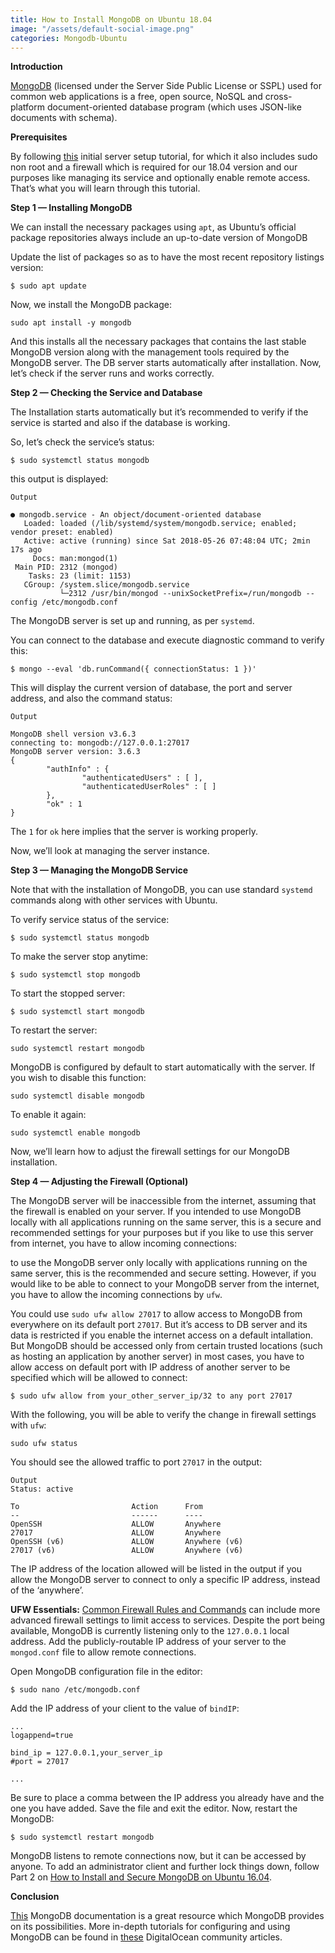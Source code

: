 ```yaml
---
title: How to Install MongoDB on Ubuntu 18.04
image: "/assets/default-social-image.png"
categories: Mongodb-Ubuntu
---
```


**Introduction**

[MongoDB](https://www.mongodb.com/) (licensed under the Server Side Public License or SSPL) used for common web applications is a free, open source, NoSQL and cross-platform document-oriented database program (which uses JSON-like documents with schema).

**Prerequisites**

By following [this](https://www.digitalocean.com/community/tutorials/initial-server-setup-with-ubuntu-18-04) initial server setup tutorial, for which it also includes sudo non root and a firewall which is required for our 18.04 version and our purposes like managing its service and optionally enable remote access. That’s what you will learn through this tutorial.

**Step 1 — Installing MongoDB**

We can install the necessary packages using `apt`, as Ubuntu’s official package repositories always include an up-to-date version of MongoDB

Update the list of packages so as to have the most recent repository listings version:

`$ sudo apt update`

Now, we install the MongoDB package:

`sudo apt install -y mongodb`

And this installs all the necessary packages that contains the last stable MongoDB version along with the management tools required by the MongoDB server. The DB server starts automatically after installation. Now, let’s check if the server runs and works correctly.

**Step 2 — Checking the Service and Database**

The Installation starts automatically but it’s recommended to verify if the service is started and also if the database is working.

So, let’s check the service’s status:

`$ sudo systemctl status mongodb`

this output is displayed:

```
Output

● mongodb.service - An object/document-oriented database
   Loaded: loaded (/lib/systemd/system/mongodb.service; enabled; vendor preset: enabled)
   Active: active (running) since Sat 2018-05-26 07:48:04 UTC; 2min 17s ago
     Docs: man:mongod(1)
 Main PID: 2312 (mongod)
    Tasks: 23 (limit: 1153)
   CGroup: /system.slice/mongodb.service
           └─2312 /usr/bin/mongod --unixSocketPrefix=/run/mongodb --config /etc/mongodb.conf
```

The MongoDB server is set up and running, as per `systemd`.

You can connect to the database and execute diagnostic command to verify this:

`$ mongo --eval 'db.runCommand({ connectionStatus: 1 })'`

This will display the current version of database, the port and server address, and also the command status:

```
Output

MongoDB shell version v3.6.3
connecting to: mongodb://127.0.0.1:27017
MongoDB server version: 3.6.3
{
        "authInfo" : {
                "authenticatedUsers" : [ ],
                "authenticatedUserRoles" : [ ]
        },
        "ok" : 1
}
```

The `1` for `ok` here implies that the server is working properly.

Now, we’ll look at managing the server instance.

**Step 3 — Managing the MongoDB Service**

Note that with the installation of MongoDB, you can use standard `systemd` commands along with other services with Ubuntu.

To verify service status of the service:

`$ sudo systemctl status mongodb`

To make the server stop anytime:

`$ sudo systemctl stop mongodb`

To start the stopped server:

`$ sudo systemctl start mongodb`

To restart the server:

`sudo systemctl restart mongodb`

MongoDB is configured by default to start automatically with the server. If you wish to disable this function:

`sudo systemctl disable mongodb`

To enable it again:

`sudo systemctl enable mongodb`

Now, we’ll learn how to adjust the firewall settings for our MongoDB installation.

**Step 4 — Adjusting the Firewall (Optional)**

The MongoDB server will be inaccessible from the internet, assuming that the firewall is enabled on your server.
If you intended to use MongoDB locally with all applications running on the same server, this is a secure and recommended settings for your purposes but if you like to use this server from internet, you have to allow incoming connections:

to use the MongoDB server only locally with applications running on the same server, this is the recommended and secure setting. However, if you would like to be able to connect to your MongoDB server from the internet, you have to allow the incoming connections by `ufw`.

You could use `sudo ufw allow 27017` to allow access to MongoDB from everywhere on its default port `27017`. But it’s access to DB server and its data is restricted if you enable the internet access on a default intallation.
But MongoDB should be accessed only from certain trusted locations (such as hosting an application by another server) in most cases, you have to allow access on default port with IP address of another server to be specified which will be allowed to connect:

`$ sudo ufw allow from your_other_server_ip/32 to any port 27017`

With the following, you will be able to verify the change in firewall settings with `ufw`:

`sudo ufw status`

You should see the allowed traffic to port `27017` in the output:

```
Output
Status: active

To                         Action      From
--                         ------      ----
OpenSSH                    ALLOW       Anywhere
27017                      ALLOW       Anywhere
OpenSSH (v6)               ALLOW       Anywhere (v6)
27017 (v6)                 ALLOW       Anywhere (v6)
```

The IP address of the location allowed will be listed in the output if you allow the MongoDB server to connect to only a specific IP address, instead of the ‘anywhere’.

**UFW Essentials:** [Common Firewall Rules and Commands](https://www.digitalocean.com/community/tutorials/ufw-essentials-common-firewall-rules-and-commands) can include more advanced firewall settings to limit access to services. Despite the port being available, MongoDB is currently listening only to the `127.0.0.1` local address. Add the publicly-routable IP address of your server to the `mongod.conf` file to allow remote connections.

Open MongoDB configuration file in  the editor:

`$ sudo nano /etc/mongodb.conf`

Add the IP address of your client to the value of `bindIP`:

```
...
logappend=true

bind_ip = 127.0.0.1,your_server_ip
#port = 27017

...
```

Be sure to place a comma between the IP address you already have and the one you have added.
Save the file and exit the editor. Now, restart the MongoDB:

`$ sudo systemctl restart mongodb`

MongoDB listens to remote connections now, but it can be accessed by anyone. To add an administrator client and further lock things down, follow Part 2 on [How to Install and Secure MongoDB on Ubuntu 16.04](https://www.digitalocean.com/community/tutorials/how-to-install-and-secure-mongodb-on-ubuntu-16-04#part-two-securing-mongodb).

**Conclusion**

[This](https://docs.mongodb.com/v3.2/) MongoDB documentation is a great resource which MongoDB provides on its possibilities. More in-depth tutorials for configuring and using MongoDB can be found in [these](https://www.digitalocean.com/community/search?q=mongodb) DigitalOcean community articles.
